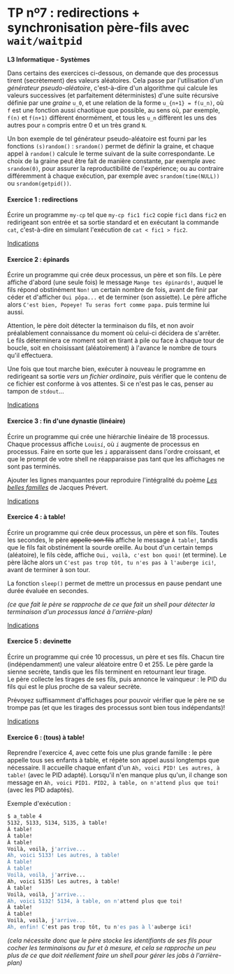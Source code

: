 TP nº7 : redirections + synchronisation père-fils avec `wait/waitpid`
=============================================================

**L3 Informatique - Systèmes**


Dans certains des exercices ci-dessous, on demande que des processus
tirent (secrètement) des valeurs aléatoires. Cela passe par l'utilisation
d'un *générateur pseudo-aléatoire*, c'est-à-dire d'un algorithme qui
calcule les valeurs successives (et parfaitement déterministes) d'une
suite récursive définie par une *graine* `u_0`, et une relation de la
forme `u_{n+1} = f(u_n)`, où `f` est une fonction aussi chaotique que
possible, au sens où, par exemple, `f(n)` et `f(n+1)` diffèrent
énormément, et tous les `u_n` diffèrent les uns des autres pour `n`
compris entre 0 et un très grand `N`.

Un bon exemple de tel générateur pseudo-aléatoire est fourni par les
fonctions `(s)random()` : `srandom()` permet de définir la graine, et
chaque appel à `random()` calcule le terme suivant de la suite
correspondante. Le choix de la graine peut être fait de manière
constante, par exemple avec `srandom(0)`, pour assurer la
reproductibilité de l'expérience; ou au contraire différemment à chaque
exécution, par exemple avec `srandom(time(NULL))` ou `srandom(getpid())`.

#### Exercice 1 : redirections

Écrire un programme `my-cp` tel que `my-cp fic1 fic2` copie `fic1` dans
`fic2` en redirigeant son entrée et sa sortie standard et en exécutant
la commande `cat`, c'est-à-dire en simulant l'exécution de `cat < fic1 >
fic2`.

[Indications](Indications/indic_1.md)

#### Exercice 2 : épinards

Écrire un programme qui crée deux processus, un père et son fils. Le père
affiche d'abord (une seule fois) le message `Mange tes épinards!`, auquel
le fils répond obstinément `Non!` un certain nombre de fois, avant
de finir par céder et d'afficher `Oui pôpa...` et de terminer (son
assiette). Le père affiche alors `C'est bien, Popeye! Tu seras fort comme
papa.` puis termine lui aussi.

Attention, le père doit détecter la terminaison du fils, et non avoir
préalablement connaissance du moment où celui-ci décidera de s'arrêter.
Le fils déterminera ce moment soit en tirant à pile ou face à chaque tour
de boucle, soit en choisissant (aléatoirement) à l'avance le nombre de
tours qu'il effectuera.

Une fois que tout marche bien, exécuter à nouveau le programme en
redirigeant sa sortie *vers un fichier ordinaire*, puis vérifier que le
contenu de ce fichier est conforme à vos attentes. Si ce n'est pas le cas,
penser au tampon de `stdout`...

[Indications](Indications/indic_2.md)

#### Exercice 3 : fin d'une dynastie (linéaire)

Écrire un programme qui crée une hiérarchie linéaire de 18 processus.
Chaque processus affiche `Louis`_`i`_, où _`i`_ augmente de processus 
en processus. Faire en sorte que les _`i`_
apparaissent dans l'ordre croissant, et que le prompt de votre shell ne
réapparaisse pas tant que les affichages ne sont pas terminés.

Ajouter les lignes manquantes pour reproduire l'intégralité du poème
[_Les belles familles_](belles_familles.md) de Jacques Prévert.

[Indications](Indications/indic_3.md)


#### Exercice 4 : à table!

Écrire un programme qui crée deux processus, un père et son fils. Toutes
les secondes, le père ~~appelle son fils~~ affiche le message `À table!`,
tandis que le fils fait obstinément la sourde oreille. Au bout d'un
certain temps (aléatoire), le fils cède, affiche `Oui, voilà, c'est bon
quoi!` (et termine). Le père lâche alors un `C'est pas trop tôt, tu n'es
pas à l'auberge ici!`, avant de terminer à son tour.

La fonction `sleep()` permet de mettre un processus en pause pendant une
durée évaluée en secondes.

_(ce que fait le père se rapproche de ce que fait un shell pour détecter
la terminaison d'un processus lancé à l'arrière-plan)_

[Indications](Indications/indic_4.md)

#### Exercice 5 : devinette

Écrire un programme qui crée 10 processus, un père et ses fils. Chacun
tire (indépendamment) une valeur aléatoire entre 0 et 255. Le père garde 
la sienne secrète, tandis que les fils terminent en retournant leur tirage.  
Le père collecte les tirages de ses fils, puis annonce le vainqueur : le PID
du fils qui est le plus proche de sa valeur secrète.

Prévoyez suffisamment d'affichages pour pouvoir vérifier que le père ne
se trompe pas (et que les tirages des processus sont bien tous
indépendants)!

[Indications](Indications/indic_5.md)


#### Exercice 6 : (tous) à table!

Reprendre l'exercice 4, avec cette fois une plus grande famille : le père
appelle tous ses enfants à table, et répète son appel aussi longtemps que
nécessaire. Il accueille chaque enfant d'un `Ah, voici PID! Les autres, à
table!` (avec le PID adapté). Lorsqu'il n'en manque plus qu'un, il change
son message en `Ah, voici PID1. PID2, à table, on n'attend plus que toi!`
(avec les PID adaptés).

Exemple d'exécution :
```bash
$ a_table 4
5132, 5133, 5134, 5135, à table!
À table!
À table!
À table!
Voilà, voilà, j'arrive...
Ah, voici 5133! Les autres, à table!
À table!
À table!
Voilà, voilà, j'arrive...
Ah, voici 5135! Les autres, à table!
À table!
Voilà, voilà, j'arrive...
Ah, voici 5132! 5134, à table, on n'attend plus que toi!
À table!
À table!
Voilà, voilà, j'arrive...
Ah, enfin! C'est pas trop tôt, tu n'es pas à l'auberge ici!
```

_(cela nécessite donc que le père stocke les identifiants de ses fils pour
cocher les terminaisons au fur et à mesure, et cela se rapproche un peu
plus de ce que doit réellement faire un shell pour gérer les jobs à
l'arrière-plan)_
